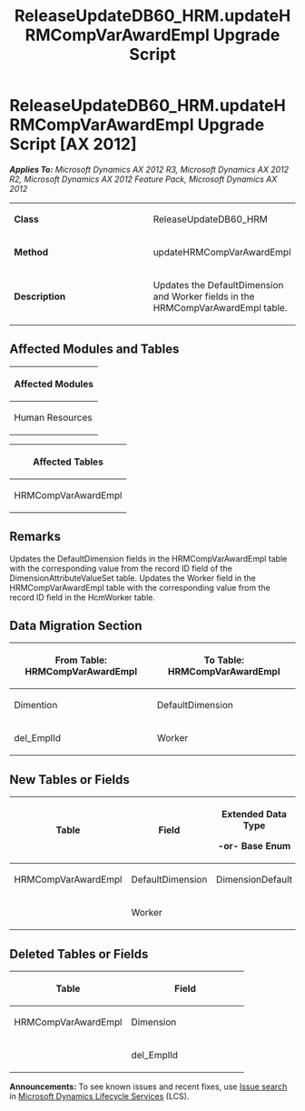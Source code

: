 ﻿---
title: ReleaseUpdateDB60_HRM.updateHRMCompVarAwardEmpl Upgrade Script
TOCTitle: ReleaseUpdateDB60_HRM.updateHRMCompVarAwardEmpl Upgrade Script
ms:assetid: 2f0f5433-0e9e-fab5-4b8b-2954ac51d904
ms:mtpsurl: https://msdn.microsoft.com/en-us/library/JJ736026(v=AX.60)
ms:contentKeyID: 49707441
ms.date: 05/18/2015
mtps_version: v=AX.60
---

# ReleaseUpdateDB60\_HRM.updateHRMCompVarAwardEmpl Upgrade Script [AX 2012]


_**Applies To:** Microsoft Dynamics AX 2012 R3, Microsoft Dynamics AX 2012 R2, Microsoft Dynamics AX 2012 Feature Pack, Microsoft Dynamics AX 2012_

<table>
<colgroup>
<col style="width: 50%" />
<col style="width: 50%" />
</colgroup>
<tbody>
<tr class="odd">
<td><p><strong>Class</strong></p></td>
<td><p>ReleaseUpdateDB60_HRM</p></td>
</tr>
<tr class="even">
<td><p><strong>Method</strong></p></td>
<td><p>updateHRMCompVarAwardEmpl</p></td>
</tr>
<tr class="odd">
<td><p><strong>Description</strong></p></td>
<td><p>Updates the DefaultDimension and Worker fields in the HRMCompVarAwardEmpl table.</p></td>
</tr>
</tbody>
</table>


## Affected Modules and Tables

<table>
<colgroup>
<col style="width: 100%" />
</colgroup>
<thead>
<tr class="header">
<th><p>Affected Modules</p></th>
</tr>
</thead>
<tbody>
<tr class="odd">
<td><p>Human Resources</p></td>
</tr>
</tbody>
</table>


<table>
<colgroup>
<col style="width: 100%" />
</colgroup>
<thead>
<tr class="header">
<th><p>Affected Tables</p></th>
</tr>
</thead>
<tbody>
<tr class="odd">
<td><p>HRMCompVarAwardEmpl</p></td>
</tr>
</tbody>
</table>


## Remarks

Updates the DefaultDimension fields in the HRMCompVarAwardEmpl table with the corresponding value from the record ID field of the DimensionAttributeValueSet table. Updates the Worker field in the HRMCompVarAwardEmpl table with the corresponding value from the record ID field in the HcmWorker table.

## Data Migration Section

<table>
<colgroup>
<col style="width: 50%" />
<col style="width: 50%" />
</colgroup>
<thead>
<tr class="header">
<th><p>From Table: HRMCompVarAwardEmpl</p></th>
<th><p>To Table: HRMCompVarAwardEmpl</p></th>
</tr>
</thead>
<tbody>
<tr class="odd">
<td><p>Dimention</p></td>
<td><p>DefaultDimension</p></td>
</tr>
<tr class="even">
<td><p>del_EmplId</p></td>
<td><p>Worker</p></td>
</tr>
</tbody>
</table>


## New Tables or Fields

<table>
<colgroup>
<col style="width: 33%" />
<col style="width: 33%" />
<col style="width: 33%" />
</colgroup>
<thead>
<tr class="header">
<th><p>Table</p></th>
<th><p>Field</p></th>
<th><p>Extended Data Type</p>
<p>-or- Base Enum</p></th>
</tr>
</thead>
<tbody>
<tr class="odd">
<td><p>HRMCompVarAwardEmpl</p></td>
<td><p>DefaultDimension</p></td>
<td><p>DimensionDefault</p></td>
</tr>
<tr class="even">
<td><p></p></td>
<td><p>Worker</p></td>
<td><p></p></td>
</tr>
</tbody>
</table>


## Deleted Tables or Fields

<table>
<colgroup>
<col style="width: 50%" />
<col style="width: 50%" />
</colgroup>
<thead>
<tr class="header">
<th><p>Table</p></th>
<th><p>Field</p></th>
</tr>
</thead>
<tbody>
<tr class="odd">
<td><p>HRMCompVarAwardEmpl</p></td>
<td><p>Dimension</p></td>
</tr>
<tr class="even">
<td><p></p></td>
<td><p>del_EmplId</p></td>
</tr>
</tbody>
</table>

  
**Announcements:** To see known issues and recent fixes, use [Issue search](http://go.microsoft.com/fwlink/?linkid=389258) in [Microsoft Dynamics Lifecycle Services](http://go.microsoft.com/fwlink/?linkid=306505) (LCS).

